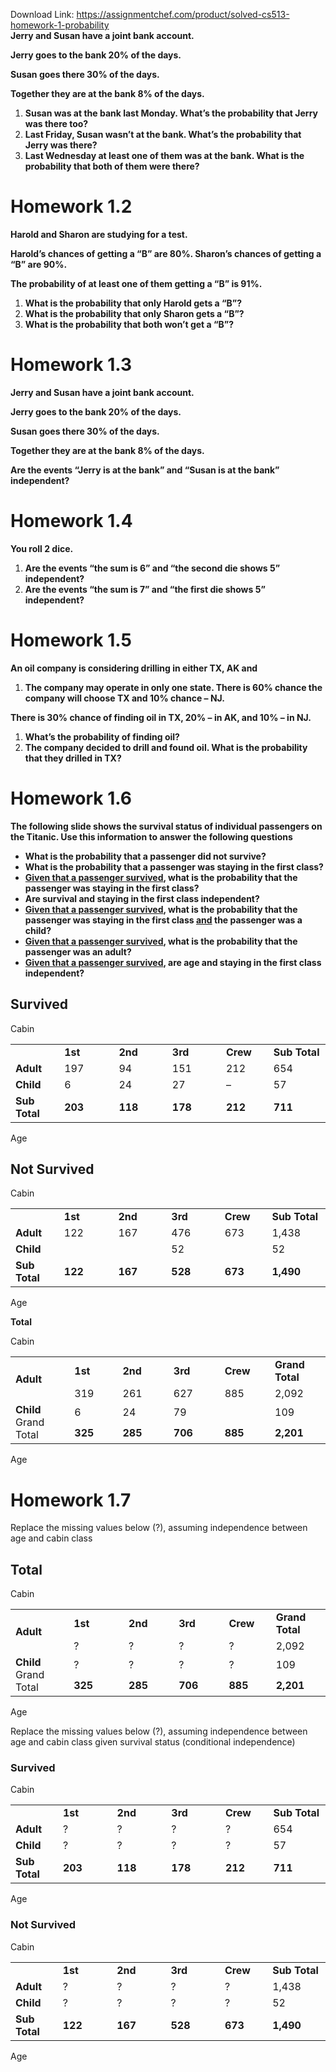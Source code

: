 Download Link: https://assignmentchef.com/product/solved-cs513-homework-1-probability
<br>
<strong>Jerry and Susan have a joint bank account. </strong>

<strong>Jerry goes to the bank 20% of the days. </strong>

<strong>Susan goes there 30% of the days. </strong>

<strong>Together they are at the bank 8% of the days. </strong>

<ol>

 <li><strong>Susan was at the bank last Monday. What’s the probability that Jerry was there too? </strong></li>

 <li><strong>Last Friday, Susan wasn’t at the bank. What’s the probability that Jerry was there? </strong></li>

 <li><strong>Last Wednesday at least one of them was at the bank. What is the probability that both of them were there? </strong></li>

</ol>

<strong> </strong>

<h1> Homework 1.2</h1>

<strong>Harold and Sharon are studying for a test. </strong>

<strong>Harold’s chances of getting a “B” are 80%. Sharon’s chances of getting a “B” are 90%. </strong>

<strong>The probability of at least one of them getting a “B” is 91%. </strong>

<ol>

 <li><strong>What is the probability that only Harold gets a “B”? </strong></li>

 <li><strong>What is the probability that only Sharon gets a “B”? </strong></li>

 <li><strong>What is the probability that both won’t get a “B”? </strong></li>

</ol>

<h1>Homework 1.3</h1>

<strong>Jerry and Susan have a joint bank account. </strong>

<strong>Jerry goes to the bank 20% of the days. </strong>

<strong>Susan goes there 30% of the days. </strong>

<strong>Together they are at the bank 8% of the days. </strong>

<strong>Are the events “Jerry is at the bank” and “Susan is at the bank” independent? </strong>

<strong> </strong>

<h1>Homework 1.4</h1>

<strong>You roll 2 dice.  </strong>

<ol>

 <li><strong>Are the events “the sum is 6” and “the second die shows 5” independent? </strong></li>

 <li><strong>Are the events “the sum is 7” and “the first die shows 5” independent? </strong></li>

</ol>

<h1> Homework 1.5</h1>

<strong>An oil company is considering drilling in either TX, AK and </strong>

<ol>

 <li><strong> The company may operate in only one state. There is 60% chance the company will choose TX and 10% chance – NJ. </strong></li>

</ol>

<strong>There is 30% chance of finding oil in TX, 20% – in AK, and 10% – in NJ. </strong>

<strong> </strong>

<ol>

 <li><strong>What’s the probability of finding oil? </strong></li>

 <li><strong>The company decided to drill and found oil. What is the probability that they drilled in TX? </strong></li>

</ol>

<strong> </strong>

<h1> Homework 1.6</h1>

<strong> </strong>

<strong>      The following slide shows the survival status of individual passengers on the Titanic. Use this information to answer the following questions </strong>

<ul>

 <li><strong>What is the probability that a passenger did not survive? </strong></li>

 <li><strong>What is the probability that a passenger was staying in the first class? </strong></li>

 <li><strong><u>Given that a passenger survived</u></strong><strong>, what is the probability that the passenger was staying in the first class? </strong></li>

 <li><strong>Are survival and staying in the first class independent? </strong></li>

 <li><strong><u>Given that a passenger survived</u></strong><strong>, what is the probability that the passenger was staying in the first class <u>and</u> the passenger was a child? </strong></li>

 <li><strong><u>Given that a passenger survived</u></strong><strong>, what is the probability that the passenger was an adult? </strong></li>

 <li><strong><u>Given that a passenger survived</u></strong><strong>, are age and staying in the first class independent? </strong></li>

</ul>

<strong> </strong>

<strong> </strong>

<h2>Survived</h2>

Cabin

<table width="0">

 <tbody>

  <tr>

   <td width="77"><strong>  </strong></td>

   <td width="101"><strong>1st </strong></td>

   <td width="98"><strong>2nd </strong></td>

   <td width="99"><strong>3rd </strong></td>

   <td width="74"><strong>Crew </strong></td>

   <td width="102"><strong>Sub Total </strong></td>

  </tr>

  <tr>

   <td width="77"><strong>Adult </strong></td>

   <td width="101">          197</td>

   <td width="98">             94</td>

   <td width="99">          151</td>

   <td width="74">          212</td>

   <td width="102">654</td>

  </tr>

  <tr>

   <td width="77"><strong>Child </strong></td>

   <td width="101">               6</td>

   <td width="98">             24</td>

   <td width="99">             27</td>

   <td width="74">              –</td>

   <td width="102">57</td>

  </tr>

  <tr>

   <td width="77"><strong>Sub Total </strong></td>

   <td width="101"><strong>          203  </strong></td>

   <td width="98"><strong>          118  </strong></td>

   <td width="99"><strong>          178  </strong></td>

   <td width="74"><strong>          212  </strong></td>

   <td width="102"><strong>711 </strong></td>

  </tr>

 </tbody>

</table>

Age

<h2>Not Survived</h2>

Cabin

<table width="0">

 <tbody>

  <tr>

   <td width="77"><strong>  </strong></td>

   <td width="101"><strong>1st </strong></td>

   <td width="98"><strong>2nd </strong></td>

   <td width="99"><strong>3rd </strong></td>

   <td width="74"><strong>Crew </strong></td>

   <td width="102"><strong>Sub Total </strong></td>

  </tr>

  <tr>

   <td width="77"><strong>Adult </strong></td>

   <td width="101">          122</td>

   <td width="98">          167</td>

   <td width="99">          476</td>

   <td width="74">          673</td>

   <td width="102">        1,438</td>

  </tr>

  <tr>

   <td width="77"><strong>Child </strong></td>

   <td width="101"> </td>

   <td width="98"> </td>

   <td width="99">             52</td>

   <td width="74"> </td>

   <td width="102">              52</td>

  </tr>

  <tr>

   <td width="77"><strong>Sub Total </strong></td>

   <td width="101"><strong>          122  </strong></td>

   <td width="98"><strong>          167  </strong></td>

   <td width="99"><strong>          528  </strong></td>

   <td width="74"><strong>          673  </strong></td>

   <td width="102"><strong>        1,490  </strong></td>

  </tr>

 </tbody>

</table>

Age

<strong>Total </strong>

Cabin

<table width="0">

 <tbody>

  <tr>

   <td rowspan="2" width="109"> <strong>Adult </strong></td>

   <td width="90"><strong>1st </strong></td>

   <td width="98"><strong>2nd </strong></td>

   <td width="99"><strong>3rd </strong></td>

   <td width="87"><strong>Crew </strong></td>

   <td width="97"><strong>Grand Total </strong></td>

  </tr>

  <tr>

   <td width="90">          319</td>

   <td width="98">          261</td>

   <td width="99">          627</td>

   <td width="87">          885</td>

   <td width="97">        2,092</td>

  </tr>

  <tr>

   <td rowspan="2" width="109"><strong>Child </strong>Grand Total</td>

   <td width="90">               6</td>

   <td width="98">             24</td>

   <td width="99">             79</td>

   <td width="87"> </td>

   <td width="97">           109</td>

  </tr>

  <tr>

   <td width="90"><strong>          325  </strong></td>

   <td width="98"><strong>          285  </strong></td>

   <td width="99"><strong>          706  </strong></td>

   <td width="87"><strong>          885  </strong></td>

   <td width="97"><strong>        2,201  </strong></td>

  </tr>

 </tbody>

</table>

Age

<h1> Homework 1.7</h1>

Replace the missing values below (?), assuming independence between age and cabin class

<h2>Total</h2>

Cabin

<table width="0">

 <tbody>

  <tr>

   <td rowspan="2" width="90"> <strong>Adult </strong></td>

   <td width="89"><strong>1st </strong></td>

   <td width="78"><strong>2nd </strong></td>

   <td width="78"><strong>3rd </strong></td>

   <td width="67"><strong>Crew </strong></td>

   <td width="81"><strong>Grand Total </strong></td>

  </tr>

  <tr>

   <td width="89">?</td>

   <td width="78">?</td>

   <td width="78">?</td>

   <td width="67">?</td>

   <td width="81">        2,092</td>

  </tr>

  <tr>

   <td rowspan="2" width="90"><strong>Child </strong>Grand Total</td>

   <td width="89">?</td>

   <td width="78">?</td>

   <td width="78">?</td>

   <td width="67"> ?</td>

   <td width="81">           109</td>

  </tr>

  <tr>

   <td width="89"><strong>          325  </strong></td>

   <td width="78"><strong>          285  </strong></td>

   <td width="78"><strong>          706  </strong></td>

   <td width="67"><strong>          885  </strong></td>

   <td width="81"><strong>        2,201  </strong></td>

  </tr>

 </tbody>

</table>

Age

Replace the missing values below (?), assuming independence between age and cabin class given survival status (conditional independence)

<h3>Survived</h3>

Cabin

<table width="0">

 <tbody>

  <tr>

   <td width="65"><strong>  </strong></td>

   <td width="82"><strong>1st </strong></td>

   <td width="82"><strong>2nd </strong></td>

   <td width="82"><strong>3rd </strong></td>

   <td width="66"><strong>Crew </strong></td>

   <td width="86"><strong>Sub Total </strong></td>

  </tr>

  <tr>

   <td width="65"><strong>Adult </strong></td>

   <td width="82">?</td>

   <td width="82">?</td>

   <td width="82">  ?</td>

   <td width="66"> ?</td>

   <td width="86">           654</td>

  </tr>

  <tr>

   <td width="65"><strong>Child </strong></td>

   <td width="82">?</td>

   <td width="82">?</td>

   <td width="82">?</td>

   <td width="66">?</td>

   <td width="86">              57</td>

  </tr>

  <tr>

   <td width="65"><strong>Sub Total </strong></td>

   <td width="82"><strong>          203  </strong></td>

   <td width="82"><strong>          118  </strong></td>

   <td width="82"><strong>          178  </strong></td>

   <td width="66"><strong>          212  </strong></td>

   <td width="86"><strong>711 </strong></td>

  </tr>

 </tbody>

</table>

Age

<h3>Not Survived</h3>

Cabin

<table width="0">

 <tbody>

  <tr>

   <td width="65"><strong>  </strong></td>

   <td width="82"><strong>1st </strong></td>

   <td width="82"><strong>2nd </strong></td>

   <td width="82"><strong>3rd </strong></td>

   <td width="66"><strong>Crew </strong></td>

   <td width="86"><strong>Sub Total </strong></td>

  </tr>

  <tr>

   <td width="65"><strong>Adult </strong></td>

   <td width="82">  ?</td>

   <td width="82">?</td>

   <td width="82">?</td>

   <td width="66">?</td>

   <td width="86">        1,438</td>

  </tr>

  <tr>

   <td width="65"><strong>Child </strong></td>

   <td width="82"> ?</td>

   <td width="82">?</td>

   <td width="82">?</td>

   <td width="66">?</td>

   <td width="86">              52</td>

  </tr>

  <tr>

   <td width="65"><strong>Sub Total </strong></td>

   <td width="82"><strong>          122  </strong></td>

   <td width="82"><strong>          167  </strong></td>

   <td width="82"><strong>          528  </strong></td>

   <td width="66"><strong>          673  </strong></td>

   <td width="86"><strong>        1,490  </strong></td>

  </tr>

 </tbody>

</table>

Age